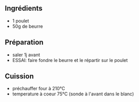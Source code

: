 ## Ingrédients

- 1 poulet
- 50g de beurre

## Préparation

- saler 1j avant
- ESSAI: faire fondre le beurre et le répartir sur le poulet


## Cuission

- préchauffer four à 210°C
- temperature à coeur 75°C (sonde à l'avant dans le blanc)

